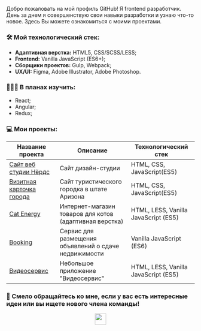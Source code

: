 Добро пожаловать на мой профиль GitHub! Я frontend разработчик.
День за днем я совершенствую свои навыки разработки и узнаю что-то новое.
Здесь Вы можете ознакомиться с моими проектами. 

### 🛠 Мой технологический стек:

- **Адаптивная верстка:** HTML5, CSS/SCSS/LESS;
- **Frontend:** Vanilla JavaScript (ES6+);
- **Сборщики проектов:** Gulp, Webpack;
- **UX/UI:** Figma, Adobe Illustrator, Adobe Photoshop.

### 👩🏻‍🎓 В планах изучить:
- React;
- Angular;
- Redux;

### 💻 Мои проекты:

| Название проекта        | Описание          | Технологический стек  |
| ------------- | ------------- | ----- |
| [Сайт веб студии Нёрдс](https://github.com/VeraVLVlas/1432899-nerds-28) | Сайт дизайн-студии | HTML, CSS, JavaScript(ES5) |
| [Визитная карточка города](https://github.com/VeraVLVlas/1432899-sedona-28) |Сайт туристического городка в штате Аризона| HTML, CSS, JavaScript(ES5) |
| [Cat Energy](https://github.com/VeraVLVlas/1432899-cat-energy-20) | Интернет-магазин товаров для котов (адаптивная верстка)| HTML, LESS, Vanilla JavaScript (ES5) |
| [Booking](https://github.com/VeraVLVlas/1432899-keksobooking-21) | Сервис для размещения объявлений о сдаче недвижимости | Vanilla JavaScript (ES6) |
| [Видеосервис](https://github.com/VeraVLVlas/videoServiceApp-) | Небольшое приложение "Видеосервис" | HTML, LESS, Vanilla JavaScript (ES5) |

### 💌 Смело обращайтесь ко мне, если у вас есть интересные идеи или вы ищете нового члена команды! 

<p align="center">
<a href="mailto:vlasovavery@gmail.com"><img height="30" src="https://github.com/VeraVLVlas/vlasovavery/blob/main/email.svg"></a>
</p>
